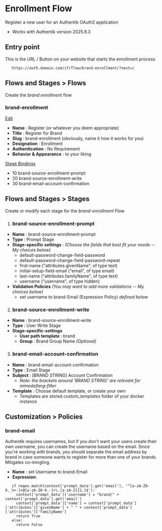 # Enrollment Flow
Register a new user for an Authentik OAuth2 application

- Works with Authentik version 2025.8.3

## Entry point
This is the URL / Button on your website that starts the enrollment process
```
   https://auth.domain.com/if/flow/brand-enrollment/?next=/
```

## Flows and Stages > Flows
Create the _brand enrollment_ flow

### brand-enrollment

<ins>Edit</ins>
* **Name** : Register (or whatever you deem appropriate)
* **Title** : Register for Brand
* **Slug** : brand-enrollment (obviously, name it how it works for you)
* **Designation** : Enrollment
* **Authentication** : No Requirement
* **Behavior & Appearance** : to your liking

<ins>Stage Bindings</ins>
* 10 brand-source-enrollment-prompt  
* 20 brand-source-enrollment-write  
* 30 brand-email-account-confirmation

## Flows and Stages > Stages
Create or modify each stage for the _brand-enrollment_ Flow


1. ### brand-source-enrollment-prompt
* **Name** : brand-source-enrollment-prompt
* **Type** : Prompt Stage
* **Stage-specific settings** : _(Choose the fields that best fit your needs -- My choices below)_ 
  * default-password-change-field-password
  * default-password-change-field-password-repeat
  * first-name ("attributes.givenName", of type text)
  * initial-setup-field-email ("email", of type email)
  * last-name ("attributes.familyName", of type text)
  * username ("username", of type hidden)
* **Validation Policies** _(You may want to add more validations -- My choices below)_
  * set username to brand-Email (Expression Policy) _defined below_

2. ### brand-source-enrollment-write
* **Name** : brand-source-enrollment-write
* **Type** : User Write Stage
* **Stage-specific-settings**
  * **User path template** : brand
  * **Group** : Brand Group Name _(Optional)_

3. ### brand-email-account-confirmation
* **Name** : brand-email-account-confirmation
* **Type** : Email Stage
* **Subject** : [BRAND STRING] Account Confirmation 
  * _Note: the brackets around 'BRAND STRING' are relevant for mimedefang-filter_
* **Template** : Choose default template, or create your own
  * Templates are stored _custom\_templates_ folder of your docker instance

## Customization > Policies

### brand-email
Authentik requires usernames, but if you don't want your users create their own username, you can create the username based on the email. Since you're working with brands, you should separate the email address by brand in case someone wants to register for more than one of your brands.  Mitigates co-mingling.

* **Name** : set Username to brand-Email
* **Expression**:
```
   if regex_match(context['prompt_data'].get('email'), '^[a-zA-Z0-9._%+-]+@[a-zA-Z0-9.-]+\.[a-zA-Z]{2,}$'):
     context['prompt_data']['username'] = "brand/" + context['prompt_data'].get('email')
     context['prompt_data']['name'] = context['prompt_data']['attributes']['givenName'] + " " + context['prompt_data']['attributes']['familyName']
     return True
   else:
     return False
```
